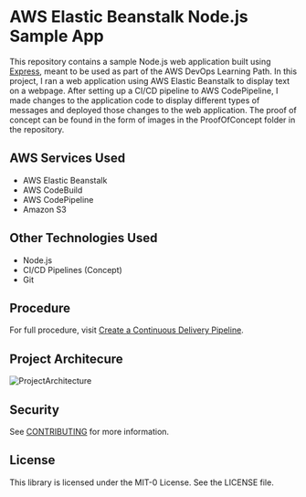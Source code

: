 # AWS Elastic Beanstalk Node.js Sample App

This repository contains a sample Node.js web application built using [Express](https://expressjs.com/), meant to be used as part of the AWS DevOps Learning Path. In this project, I ran a web application using AWS Elastic Beanstalk to display text on a webpage. After setting up a CI/CD pipeline to AWS CodePipeline, I made changes to the application code to display different types of messages and deployed those changes to the web application. The proof of concept can be found in the form of images in the ProofOfConcept folder in the repository.

## AWS Services Used
* AWS Elastic Beanstalk
* AWS CodeBuild
* AWS CodePipeline
* Amazon S3

## Other Technologies Used
* Node.js
* CI/CD Pipelines (Concept)
* Git
 
## Procedure
For full procedure, visit [Create a Continuous Delivery Pipeline](https://aws.amazon.com/getting-started/hands-on/create-continuous-delivery-pipeline/?ref=gsrchandson).

## Project Architecure
![ProjectArchitecture](https://github.com/joshpalli/deploying-ci-cd-pipeline-aws-elastic-beanstalk/assets/149811427/a3064f22-e594-4364-9c15-8262dc7e69ef)


## Security

See [CONTRIBUTING](CONTRIBUTING.md#security-issue-notifications) for more information.

## License

This library is licensed under the MIT-0 License. See the LICENSE file.

